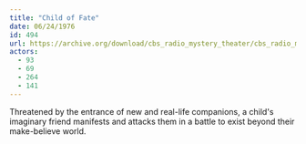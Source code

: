 ```yaml
---
title: "Child of Fate"
date: 06/24/1976
id: 494
url: https://archive.org/download/cbs_radio_mystery_theater/cbs_radio_mystery_theater-0451-0500.zip/cbs_radio_mystery_theater-0451-0500%2Fcbsrmt_0494_child_of_fate.mp3
actors:
  - 93
  - 69
  - 264
  - 141
---
```

Threatened by the entrance of new and real-life companions, a child's imaginary friend manifests and attacks them in a battle to exist beyond their make-believe world.